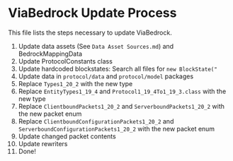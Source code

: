 # ViaBedrock Update Process

This file lists the steps necessary to update ViaBedrock.

1. Update data assets (See `Data Asset Sources.md`) and BedrockMappingData
2. Update ProtocolConstants class
3. Update hardcoded blockstates: Search all files for `new BlockState("`
4. Update data in `protocol/data` and `protocol/model` packages
5. Replace `Types1_20_2` with the new type
6. Replace `EntityTypes1_19_4` and `Protocol1_19_4To1_19_3.class` with the new type
7. Replace `ClientboundPackets1_20_2` and `ServerboundPackets1_20_2` with the new packet enum
8. Replace `ClientboundConfigurationPackets1_20_2` and `ServerboundConfigurationPackets1_20_2` with the new packet enum
9. Update changed packet contents
10. Update rewriters
11. Done!
